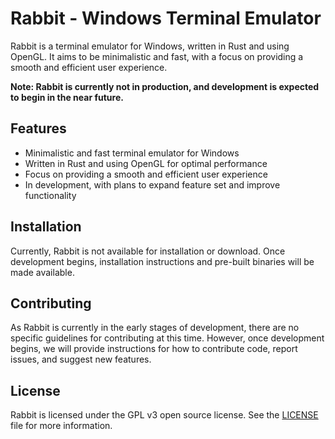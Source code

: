 # Rabbit - Windows Terminal Emulator

Rabbit is a terminal emulator for Windows, written in Rust and using OpenGL. It aims to be minimalistic and fast, with a focus on providing a smooth and efficient user experience.

**Note: Rabbit is currently not in production, and development is expected to begin in the near future.**

## Features

- Minimalistic and fast terminal emulator for Windows
- Written in Rust and using OpenGL for optimal performance
- Focus on providing a smooth and efficient user experience
- In development, with plans to expand feature set and improve functionality

## Installation

Currently, Rabbit is not available for installation or download. Once development begins, installation instructions and pre-built binaries will be made available.

## Contributing

As Rabbit is currently in the early stages of development, there are no specific guidelines for contributing at this time. However, once development begins, we will provide instructions for how to contribute code, report issues, and suggest new features.

## License

Rabbit is licensed under the GPL v3 open source license. See the [LICENSE](LICENSE) file for more information.

